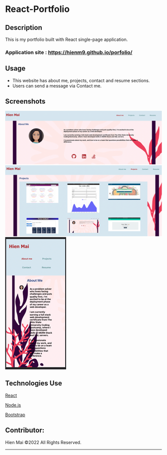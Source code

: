 # React-Portfolio

## Description
This is my portfolio built with React single-page application.

### Application site : https://hienm9.github.io/porfolio/

## Usage
- This website has about me, projects, contact and resume sections.
- Users can send a message via Contact me.

## Screenshots
![](src/assets/screenshots/../images/screenshots/hm-portfolio-about.png)
![](src/assets/screenshots/../images/screenshots/hm-portfolio-projects.png)
![](src/assets/screenshots/../images/screenshots/hm-portfolio-mobile.png)


## Technologies Use
<p><a href="https://reactjs.org/">React</a></p>
<p><a href="https://nodejs.org/">Node.js</a></p>
<p><a href="https://getbootstrap.com/">Bootstrap</a></p>


## Contributor:
Hien Mai ©2022 All Rights Reserved.
- - -